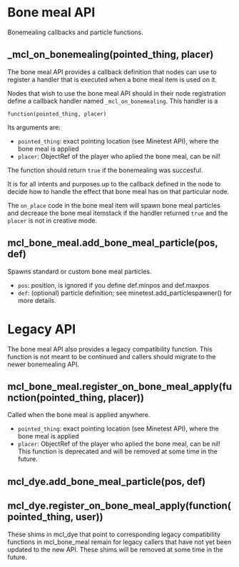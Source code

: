
# Bone meal API
Bonemealing callbacks and particle functions.


## _mcl_on_bonemealing(pointed_thing, placer)
The bone meal API provides a callback definition that nodes can use to
register a handler that is executed when a bone meal item is used on it.

Nodes that wish to use the bone meal API should in their node registration
define a callback handler named `_mcl_on_bonemealing`.  This handler is a

  `function(pointed_thing, placer)`

Its arguments are:
* `pointed_thing`: exact pointing location (see Minetest API), where the
	bone meal is applied
* `placer`: ObjectRef of the player who aplied the bone meal, can be nil!

The function should return `true` if the bonemealing was succesful.

It is for all intents and purposes up to the callback defined in the node to
decide how to handle the effect that bone meal has on that particular node.

The `on_place` code in the bone meal item will spawn bone meal particles and
decrease the bone meal itemstack if the handler returned `true` and the
`placer` is not in creative mode.


## mcl_bone_meal.add_bone_meal_particle(pos, def)
Spawns standard or custom bone meal particles.
* `pos`: position, is ignored if you define def.minpos and def.maxpos
* `def`: (optional) particle definition; see minetest.add_particlespawner()
	for more details.


# Legacy API
The bone meal API also provides a legacy compatibility function.  This
function is not meant to be continued and callers should migrate to the
newer bonemealing API.

## mcl_bone_meal.register_on_bone_meal_apply(function(pointed_thing, placer))
Called when the bone meal is applied anywhere.
* `pointed_thing`: exact pointing location (see Minetest API), where the
	bone meal is applied
* `placer`: ObjectRef of the player who aplied the bone meal, can be nil!
This function is deprecated and will be removed at some time in the future.

## mcl_dye.add_bone_meal_particle(pos, def)
## mcl_dye.register_on_bone_meal_apply(function(pointed_thing, user))
These shims in mcl_dye that point to corresponding legacy compatibility
functions in mcl_bone_meal remain for legacy callers that have not yet been
updated to the new API.  These shims will be removed at some time in the
future.
